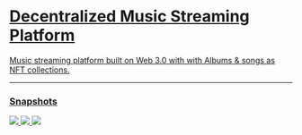 <h1><u>Decentralized Music Streaming Platform<u></h1>
<p>Music streaming platform built on Web 3.0 with with Albums & songs as NFT collections.</p>
<hr/>

<h3>Snapshots</h3>
<img src="https://i.postimg.cc/fWp7Mr6X/Screenshot-2090.png">
<img src="https://i.postimg.cc/RVt8c8fQ/Screenshot-2091.png">
<img src="https://i.postimg.cc/cdp1GyXZ/Screenshot-2093.png">
